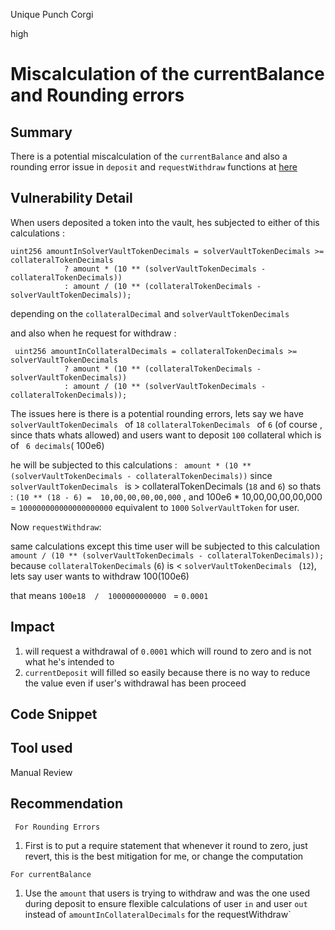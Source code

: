 Unique Punch Corgi

high

# Miscalculation of the currentBalance and Rounding errors

## Summary
There is a potential miscalculation of the `currentBalance` and also a rounding error issue in `deposit` and `requestWithdraw` functions  at [here](https://github.com/sherlock-audit/2023-12-symm-io/blob/main/solver-vaults/contracts/SolverVaults.sol#L158)

## Vulnerability Detail

When users deposited a token into the vault, hes subjected to either of this calculations : 

```solidity
uint256 amountInSolverVaultTokenDecimals = solverVaultTokenDecimals >= collateralTokenDecimals
            ? amount * (10 ** (solverVaultTokenDecimals - collateralTokenDecimals))
            : amount / (10 ** (collateralTokenDecimals - solverVaultTokenDecimals));
```
depending on the `collateralDecimal` and `solverVaultTokenDecimals`

and also when he request for withdraw :

```solidity
 uint256 amountInCollateralDecimals = collateralTokenDecimals >= solverVaultTokenDecimals
            ? amount * (10 ** (collateralTokenDecimals - solverVaultTokenDecimals))
            : amount / (10 ** (solverVaultTokenDecimals - collateralTokenDecimals));
```

The issues here is there is a potential rounding errors, lets say we have `solverVaultTokenDecimals ` of `18`  `collateralTokenDecimals ` of `6` (of course , since thats whats allowed) and   users want to deposit `100` collateral which is of ` 6 decimals`( 100e6)

he will be subjected to this calculations : ` amount * (10 ** (solverVaultTokenDecimals - collateralTokenDecimals))` since  `solverVaultTokenDecimals ` is > collateralTokenDecimals (`18` and `6`) so thats  : `(10 ** (18 - 6) =  10,00,00,00,00,000` , and 100e6 * 10,00,00,00,00,000 = `100000000000000000000` equivalent to `1000`   `SolverVaultToken` for user.

Now `requestWithdraw`:

same calculations except this time user will be subjected to this calculation `amount / (10 ** (solverVaultTokenDecimals - collateralTokenDecimals));` because `collateralTokenDecimals` (`6`) is < `solverVaultTokenDecimals ` (`12`),
 lets say user wants to withdraw 100(100e6)

that means `100e18  /  1000000000000 ` = `0.0001`


## Impact

1. will request a withdrawal of `0.0001`  which will round to zero and is not what he's intended to 
2. `currentDeposit` will filled so easily because there is no way to reduce the value even if user's withdrawal has been proceed

## Code Snippet

## Tool used

Manual Review

## Recommendation

` For Rounding Errors`
1. First is to put a require statement that whenever it round to zero, just revert, this is the best mitigation for me, or change the computation

`For currentBalance`

1. Use the `amount` that users is trying to withdraw and was the one used during deposit to ensure flexible calculations of user `in` and user `out` instead of `amountInCollateralDecimals` for the requestWithdraw`